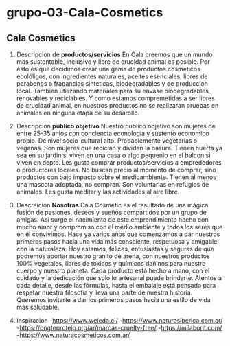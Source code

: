 # grupo-03-Cala-Cosmetics

## Cala Cosmetics

1. Descripcion de **productos/servicios**
En Cala creemos que un mundo  mas sustentable, inclusivo y  libre de crueldad animal es posible.
Por esto es que decidimos crear una gama de productos cosmeticos  ecolóligos, con ingredientes naturales, aceites esenciales, libres de parabenos o fragancias sinteticas, biodegradables y  de produccion local. Tambien utilizando materiales para su envase  biodegradables, renovables y reciclables. Y como estamos compremetidas a ser libres de crueldad animal, en nuestros productos no se realizaran pruebas en animales en ninguna etapa de su desarollo. 


2. Descripcion **publico objetivo**
Nuestro publico objetivo son mujeres de entre 25-35 anios con conciencia econologia y sustento economico propio. De nivel socio-cultural alto. 
Probablemente vegetarias o veganas. Son mujeres que reciclan y dividen la basura.
Tienen huerta ya sea en su jardin si viven en una casa o algo pequenio en el balcon si viven en depto.
Les gusta comprar productos/servicios a emprededores o productores locales.
No buscan precio al momento de comprar, sino productos con bajo impacto sobre el medioambiente.
Tienen al menos una mascota adoptada, no compran. Son voluntarias en refugios de animales.
Les gusta meditar y las actividades al aire libre. 

3. Descreicion **Nosotras**
Cala Cosmetic es el resultado de una mágica fusión de pasiones, deseos y sueños compartidos por un grupo de amigas. Así surge el nacimiento de este emprendimiento hecho con mucho amor y compromiso con el medio ambiente y todos los seres que en él convivimos. Hace ya varios años que comenzamos a dar nuestros primeros pasos hacia una vida más consciente, respetuosa y amigable con la naturaleza. Hoy estamos, felices, entusiastas y seguras de que podremos aportar nuestro granito de arena, con nuestros productos 100% vegetales, libres de tóxicos y químicos dañinos para nuestro cuerpo y nuestro planeta.
Cada producto está hecho a mano, con el cuidado y la dedicación que solo lo artesanal puede brindarte. Atentos a cada detalle, desde las fórmulas, hasta el embalaje está pensado para respetar nuestra filosofía y lleva una parte de nuestra historia.
Queremos invitarte a dar los primeros pasos hacia una estilo de vida más saludable.

4. Inspiracion
    -https://www.weleda.cl/
    -https://www.naturasiberica.com.ar/
    -https://ongteprotejo.org/ar/marcas-cruelty-free/
    -https://milaborit.com/
    -https://www.naturacosmeticos.com.ar/


